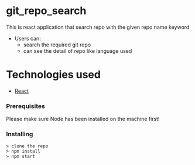 
# git_repo_search
This is react application that search repo with the given repo name keyword

* Users can: 
  - search the required git repo
  - can see the detail of repo like language used 
  
  
 
  

# Technologies used

 * [React](https://reactjs.org/docs/create-a-new-react-app.html)


### Prerequisites

Please make sure Node has been installed on the machine first!

### Installing
```
> clone the repo 
> npm install
> npm start

```
